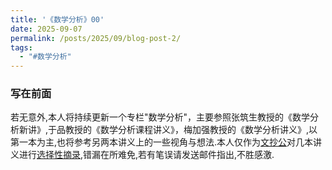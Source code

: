 ```yaml
---
title: '《数学分析》00'
date: 2025-09-07
permalink: /posts/2025/09/blog-post-2/
tags:
  - "#数学分析"
---
```


### 写在前面

若无意外,本人将持续更新一个专栏"数学分析"，主要参照张筑生教授的《数学分析新讲》,于品教授的《数学分析课程讲义》，梅加强教授的《数学分析讲义》,以第一本为主,也将参考另两本讲义上的一些视角与想法.本人仅作为<u>文抄公</u>对几本讲义进行<u>选择性摘录</u>,错漏在所难免,若有笔误请发送邮件指出,不胜感激.
